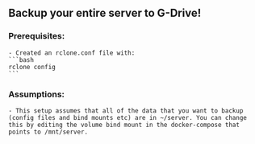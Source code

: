 ## Backup your entire server to G-Drive!
### Prerequisites:
    - Created an rclone.conf file with:
    ```bash
    rclone config
    ```

### Assumptions:
    - This setup assumes that all of the data that you want to backup (config files and bind mounts etc) are in ~/server. You can change this by editing the volume bind mount in the docker-compose that points to /mnt/server.

